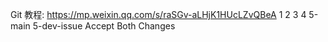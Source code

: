 Git 教程: https://mp.weixin.qq.com/s/raSGv-aLHjK1HUcLZvQBeA
1
2
3
4
5-main
5-dev-issue
Accept Both Changes


